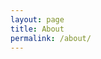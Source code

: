 ```yaml
---
layout: page
title: About
permalink: /about/
---
```


<head>
    <!-- Global site tag (gtag.js) - Google Analytics -->
    <script async src="https://www.googletagmanager.com/gtag/js?id=UA-127838774-1"></script>
    <script>
    window.dataLayer = window.dataLayer || [];
    function gtag(){dataLayer.push(arguments);}
    gtag('js', new Date());

    gtag('config', 'UA-127838774-1');
    </script>
</head>

<img src="{{ site.baseurl }}/assets/Quote.png" title="Profile Picture" class="profile">

## 한윤숙
`Android Developer`<br>

### 통신판매 등록
`인천 서구`<br>
100-100 <br>
허가 <br>
 

<--### EXPERIENCE
* SK encar
<h5>Seoul, Korea Nobember, 2016 - Present</h5>
<h5>Android Developer</h5>
<h6>Develop business logics for Android native and hybrid application with Java, JavaScript</h6>
<br>-->

### CONTACT
minssan9@gmail.com<br>





